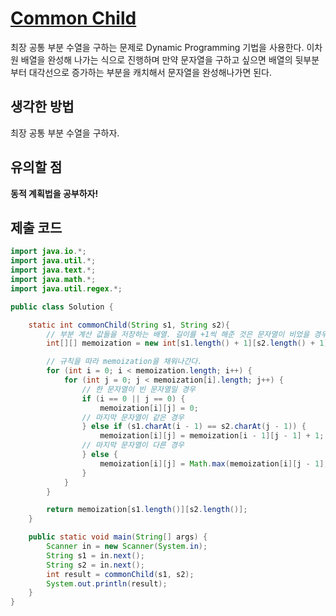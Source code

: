 # [Common Child](https://www.hackerrank.com/challenges/common-child/problem)
최장 공통 부분 수열을 구하는 문제로 Dynamic Programming 기법을 사용한다. 이차원 배열을 완성해 나가는 식으로 진행하며 만약 문자열을 구하고 싶으면 배열의 뒷부분부터 대각선으로 증가하는 부분을 캐치해서 문자열을 완성해나가면 된다.

## 생각한 방법
최장 공통 부분 수열을 구하자.

## 유의할 점
**동적 계획법을 공부하자!**

## 제출 코드
``` java
import java.io.*;
import java.util.*;
import java.text.*;
import java.math.*;
import java.util.regex.*;

public class Solution {

    static int commonChild(String s1, String s2){
        // 부분 계산 값들을 저장하는 배열. 길이를 +1씩 해준 것은 문자열이 비었을 경우를 고려.
        int[][] memoization = new int[s1.length() + 1][s2.length() + 1];

        // 규칙을 따라 memoization을 채워나간다.
        for (int i = 0; i < memoization.length; i++) {
            for (int j = 0; j < memoization[i].length; j++) {
                // 한 문자열이 빈 문자열일 경우
                if (i == 0 || j == 0) {
                    memoization[i][j] = 0;
                // 마지막 문자열이 같은 경우
                } else if (s1.charAt(i - 1) == s2.charAt(j - 1)) {
                    memoization[i][j] = memoization[i - 1][j - 1] + 1;
                // 마지막 문자열이 다른 경우
                } else {
                    memoization[i][j] = Math.max(memoization[i][j - 1], memoization[i - 1][j]);
                }
            }
        }

        return memoization[s1.length()][s2.length()];
    }

    public static void main(String[] args) {
        Scanner in = new Scanner(System.in);
        String s1 = in.next();
        String s2 = in.next();
        int result = commonChild(s1, s2);
        System.out.println(result);
    }
}
```
